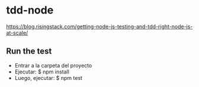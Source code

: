 # tdd-node
https://blog.risingstack.com/getting-node-js-testing-and-tdd-right-node-js-at-scale/

## Run the test
- Entrar a la carpeta del proyecto
- Ejecutar:
$ npm install
- Luego, ejecutar:
$ npm test

